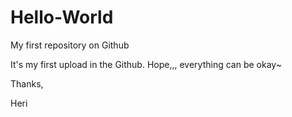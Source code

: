 Hello-World
===========

My first repository on Github

It's my first upload in the Github.
Hope,,, everything can be okay~

Thanks,

Heri
